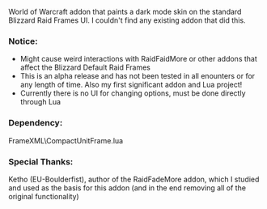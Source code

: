 World of Warcraft addon that paints a dark mode skin on the standard Blizzard Raid Frames UI. I couldn't find any existing addon that did this.

### Notice:
- Might cause weird interactions with RaidFaidMore or other addons that affect the Blizzard Default Raid Frames
- This is an alpha release and has not been tested in all enounters or for any length of time. Also my first significant addon and Lua project!
- Currently there is no UI for changing options, must be done directly through Lua

### Dependency: 
FrameXML\CompactUnitFrame.lua

### Special Thanks:
Ketho (EU-Boulderfist), author of the RaidFadeMore addon, which I studied and used as the basis for this addon (and in the end removing all of the original functionality)